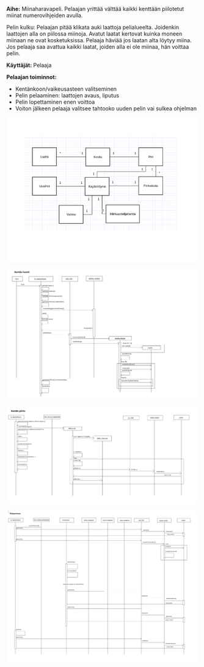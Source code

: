 **Aihe:** Miinaharavapeli. Pelaajan yrittää välttää kaikki kenttään piilotetut miinat numerovihjeiden avulla.

Pelin kulku:
Pelaajan pitää klikata auki laattoja pelialueelta. Joidenkin laattojen alla on piilossa miinoja. Avatut laatat kertovat kuinka moneen miinaan ne ovat kosketuksissa. Pelaaja häviää jos laatan alta löytyy miina. Jos pelaaja saa avattua kaikki laatat, joiden alla ei ole miinaa, hän voittaa pelin.

**Käyttäjät:** Pelaaja

**Pelaajan toiminnot:** 

* Kentänkoon/vaikeusasteen valitseminen
* Pelin pelaaminen: laattojen avaus, liputus
* Pelin lopettaminen enen voittoa
* Voiton jälkeen pelaaja valitsee tahtooko uuden pelin vai sulkea ohjelman


![luokkakaavio](luokkakaavio.png)

![KentanLuominen](KentanLuominen.png)

![KentaPiirto](KentanPiirto.png)

![Pelaaminen](Pelaaminen.png)
